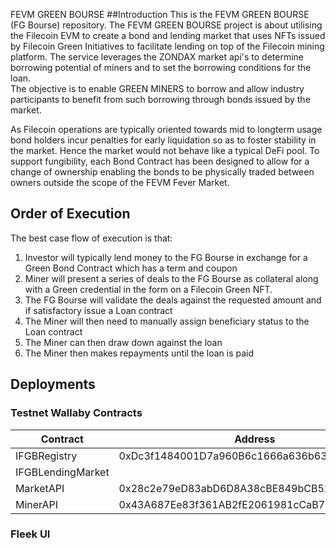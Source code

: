FEVM GREEN BOURSE
##Introduction
This is the FEVM GREEN BOURSE (FG Bourse) repository. The FEVM GREEN BOURSE project is about utilising the Filecoin EVM to create a bond and lending market that uses NFTs issued by Filecoin Green Initiatives to facilitate lending on top of the Filecoin mining platform. The service leverages the ZONDAX market api's to determine borrowing potential of miners and to set the borrowing conditions for the loan.  
The objective is to enable GREEN MINERS to borrow and allow industry participants to benefit from such borrowing through bonds issued by the market. 

As Filecoin operations are typically oriented towards mid to longterm usage bond holders incur penalties for early liquidation so as to foster stability in the market. 
Hence the market would not behave like a typical DeFi pool. To support fungibility, each Bond Contract has been designed to allow for a change of ownership enabling the bonds to be physically traded between owners outside the scope of the FEVM Fever Market. 

## Order of Execution
The best case flow of execution is that:
1. Investor will typically lend money to the FG Bourse in exchange for a Green Bond Contract which has a term and coupon
2. Miner will present a series of deals to the FG Bourse as collateral along with a Green credential in the form on a Filecoin Green NFT. 
3. The FG Bourse will validate the deals against the requested amount and if satisfactory issue a Loan contract
4. The Miner will then need to manually assign beneficiary status to the Loan contract 
5. The Miner can then draw down against the loan 
6. The Miner then makes repayments until the loan is paid 

## Deployments 
### Testnet Wallaby Contracts
|Contract             |Address                                           | Version |
|---------------------|--------------------------------------------------|---------|
| IFGBRegistry         |0xDc3f1484001D7a960B6c1666a636b63a7D117499        |   1     |
| IFGBLendingMarket    |        |         |
| MarketAPI           |0x28c2e79eD83abD6D8A38cBE849bCB52D372ABA70        |   0     |
| MinerAPI            |0x43A687Ee83f361AB2fE2061981cCaB7B38bC61f5        |   0     |

### Fleek UI


